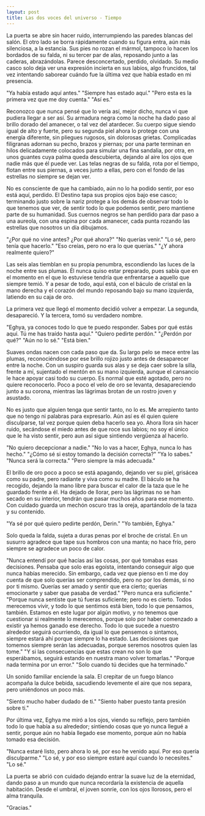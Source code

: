 ```yaml
---
layout: post
title: Las dos voces del universo - Tiempo
---
```

La puerta se abre sin hacer ruido, interrumpiendo las paredes blancas del salón. El otro lado se borra rápidamente cuando su figura entra, aún más silenciosa, a la estancia. Sus pies no rozan el mármol, tampoco lo hacen los bordados de su falda, ni su tercer par de alas, reposando junto a las caderas, abrazándolas. Parece desconcertado, perdido, olvidado. Su medio casco solo deja ver una expresión incierta en sus labios, algo fruncidos, tal vez intentando saborear cuándo fue la última vez que había estado en mi presencia.

"Ya había estado aquí antes."
"Siempre has estado aquí."
"Pero esta es la primera vez que me doy cuenta."
"Así es."

Reconozco que nunca pensé que lo vería así, mejor dicho, nunca vi que pudiera llegar a ser así. Su armadura negra como la noche ha dado paso al brillo dorado del amanecer, o tal vez del atardecer. Su cuerpo sigue siendo igual de alto y fuerte, pero su segunda piel ahora lo protege con una energía diferente, sin pliegues rugosos, sin dolorosas grietas. Complicadas filigranas adornan su pecho, brazos y piernas; por una parte terminan en hilos delicadamente colocados para simular una fina sandalia, por otra, en unos guantes cuya palma queda descubierta, dejando al aire los ojos que nadie más que él puede ver. Las telas negras de su falda, rota por el tiempo, flotan entre sus piernas, a veces junto a ellas, pero con el fondo de las estrellas no siempre se dejan ver.

No es consciente de que ha cambiado, aún no lo ha podido sentir, por eso está aquí, perdido. El Destino tapa sus propios ojos bajo ese casco; terminando justo sobre la nariz protege a los demás de observar todo lo que tenemos que ver, de sentir todo lo que podemos sentir, pero mantiene parte de su humanidad. Sus cuernos negros se han perdido para dar paso a una aureola, con una espina por cada amanecer, cada punta rozando las estrellas que nosotros un día dibujamos.

"¿Por qué no vine antes? ¿Por qué ahora?"
"No querías venir."
"Lo sé, pero tenía que hacerlo."
"Eso creías, pero no era lo que querías."
"¿Y ahora realmente quiero?"

Las seis alas tiemblan en su propia penumbra, escondiendo las luces de la noche entre sus plumas. Él nunca quiso estar preparado, pues sabía que en el momento en el que lo estuviese tendría que enfrentarse a aquello que siempre temió. Y a pesar de todo, aquí está, con el báculo de cristal en la mano derecha y el corazón del mundo reposando bajo su mano izquierda, latiendo en su caja de oro.

La primera vez que llegó el momento decidió volver a empezar. La segunda, desapareció. Y la tercera, tomó su verdadero nombre.

"Eghya, ya conoces todo lo que te puedo responder. Sabes por qué estás aquí. Tú me has traído hasta aquí."
"Quiero pedirte perdón."
"¿Perdón por qué?"
"Aún no lo sé."
"Está bien."

Suaves ondas nacen con cada paso que da. Su largo pelo se mece entre las plumas, reconociéndose por ese brillo rojizo justo antes de desaparecer entre la noche. Con un suspiro guarda sus alas y se deja caer sobre la silla, frente a mí, sujentado el mentón en su mano izquierda, aunque el cansancio le hace apoyar casi todo su cuerpo. Es normal que esté agotado, pero no quiere reconocerlo. Poco a poco el velo de oro se levanta, desapareciendo junto a su corona, mientras las lágrimas brotan de un rostro joven y asustado.

No es justo que alguien tenga que sentir tanto, no lo es. Me arrepiento tanto que no tengo ni palabras para expresarlo. Aún así es él quien quiere disculparse, tal vez porque quien deba hacerlo sea yo. Ahora llora sin hacer ruido, secándose el miedo antes de que roce sus labios; no soy el único que le ha visto sentir, pero aun así sigue sintiendo vergüenza al hacerlo.

"No quiero decepcionar a nadie."
"No lo vas a hacer, Eghya, nunca lo has hecho."
"¿Cómo sé si estoy tomando la decisión correcta?"
"Ya lo sabes."
"Nunca será la correcta."
"Pero siempre la más adecuada."

El brillo de oro poco a poco se está apagando, dejando ver su piel, grisácea como su padre, pero radiante y viva como su madre. El báculo se ha recogido, dejando la mano libre para buscar el calor de la taza que le he guardado frente a él. Ha dejado de llorar, pero las lágrimas no se han secado en su interior, tendrán que pasar muchos años para ese momento. Con cuidado guarda un mechón oscuro tras la oreja, apartándolo de la taza y su contenido.

"Ya sé por qué quiero pedirte perdón, Derin."
"Yo también, Eghya."

Solo queda la falda, sujeta a duras penas por el broche de cristal. En un susurro agradece que tape sus hombros con una manta; no hace frío, pero siempre se agradece un poco de calor.

"Nunca entendí por qué hacías así las cosas, por qué tomabas esas decisiones. Pensaba que solo eras egoísta, intentando conseguir algo que nunca habías merecido. Sin embargo, cada vez que pienso en ti me doy cuenta de que solo querías ser comprendido, pero no por los demás, si no por ti mismo. Querías ser amado y sentir que era cierto; querías emocionarte y saber que pasaba de verdad."
"Pero nunca era suficiente."
"Porque nunca sentiste que tú fueras suficiente; pero no es cierto. Todos merecemos vivir, y todo lo que sentimos está bien, todo lo que pensamos, también. Estamos en este lugar por algún motivo, y no tenemos que cuestionar si realmente lo merecemos, porque solo por haber comenzado a existir ya hemos ganado ese derecho. Todo lo que sucede a nuestro alrededor seguirá ocurriendo, da igual lo que pensemos o sintamos, siempre estará ahí porque siempre lo ha estado. Las decisiones que tomemos siempre serán las adecuadas, porque seremos nosotros quien las tome."
"Y si las consecuencias que estas crean no son lo que esperábamos, seguirá estando en nuestra mano volver tomarlas."
"Porque nada termina por un error."
"Solo cuando tú decides que ha terminado."

Un sonido familiar enciende la sala. El crepitar de un fuego blanco acompaña la dulce bebida, sacudiendo levemente el aire que nos separa, pero uniéndonos un poco más.

"Siento mucho haber dudado de ti."
"Siento haber puesto tanta presión sobre ti."

Por última vez, Eghya me miró a los ojos, viendo su reflejo, pero también todo lo que había a su alrededor; sintiendo cosas que yo nunca llegué a sentir, porque aún no había llegado ese momento, porque aún no había tomado esa decisión.

"Nunca estaré listo, pero ahora lo sé, por eso he venido aquí. Por eso quería disculparme."
"Lo sé, y por eso siempre estaré aquí cuando lo necesites."
"Lo sé."

La puerta se abrió con cuidado dejando entrar la suave luz de la eternidad, dando paso a un mundo que nunca recordaría la existencia de aquella habitación. Desde el umbral, el joven sonríe, con los ojos llorosos, pero el alma tranquila.

"Gracias."